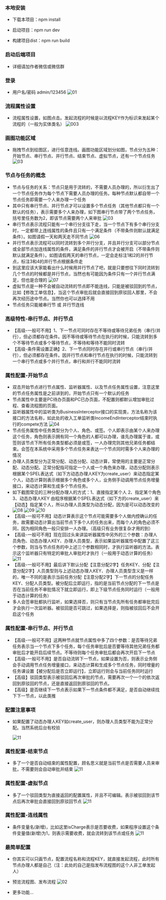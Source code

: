 ### 本地安装

* 下载本项目：npm install

* 启动项目：npm run dev

* 构建项目dist：npm run build

### 启动后端项目

- 详细请加作者微信或微信群

### 登录
- 用户名/密码 admin/123456
  ![01](/detail/001.png)

### 流程属性设置
- 流程属性设置，如图点击。发起流程的时候是以流程KEY作为标识来发起某个流程的（一般为实体类名）
  ![003](/chart/003.png)

### 画图功能区域
- 拖拽节点到绘图区，进行任意连线。画图功能区域划分如图，节点分为五种：开始节点、串行节点、并行节点、结束节点、虚拟节点，还有一个节点任务
  ![03](/chart/03.png)
### 节点与任务的概念
- 节点与任务的关系：节点只是用于流转的，不需要人员办理的，所以衍生出了一个节点任务作为每个节点下需要人员办理的任务。每种节点默认都自带一个节点任务即需要一个人来办理一个任务
- 其中只有串行节点、并行节点才可以设置多个节点任务（其他节点都只有一个默认的任务），表示需要多个人来办理，如下图串行节点带了两个节点任务，括号里任务数为2，即该节点需要两个人来审批
  ![03](/chart/03.png)
- 串行节点表示流程只能有一个串行分支往下走，当一个节点下有多个串行分支时，一定都带上连线属性的条件且只有一个满足条件（不带条件则默认就满足条件）。如图请假一天和两天走不同节点
  ![06](/chart/06.png)
- 并行节点表示流程可以同时流转到多个并行分支，并且并行分支可以部分节点或全部节点加连线属性的条件，满足条件的并行节点才会被开启（不带条件则默认就满足条件）。如图请假两天的串行节点，一定会走标注1和2的并行节点，标注3和4的并行节点根据条件走
- 到这里应该大家能看出什么时候用并行节点了吧，就是只要想往下同时流转到几个节点的时候都是并行节点，当然也有可能因为条件只有一个并行节点满足，但也是合理的
  ![07](/chart/07.png)
- 虚拟节点是一种不会被自动流转的节点即不能连线，只能是被驳回到的节点，比如【修改工单信息】，当这个节点审批后就会直接回到原驳回人那里，不会再次经历途中节点。当然你也可以选择不用
- 节点任务只能被串行节 或 并行节连线

### 高级特性-串行节点、并行节点
- 【高级-一般可不用】1、下一节点可同时存在不等待或等待兄弟任务（串行/并行），但必须都存在条件。因不等待或等待节点在执行的时候，只能流转到多个不等待节点或多个等待节点，不等待和等待不能同时流转
- 【高级-条件需设置正确】2、下一节点同时存在并行或串行节点（串行/并行），但必须都存在条件。因并行节点和串行节点在执行的时候，只能流转到一个串行节点或多个并行节点，串行和并行不能同时流转

### 属性配置-开始节点
- 双击开始节点进行节点属性、监听器属性、以及节点任务属性设置，注意这里的节点任务属性是之前讲到的，开始节点只有一个默认的任务
- 节点属性中主要是PC待办页面和PC已办页面，不配置则都默认增加审批过程、查看流程图的页面。
- 监听器属性中的监听类为BusinessInterceptor接口的实现类，方法名称为该接口的方法名称，如此处的收入工单监听类IncomeEndInterceptor结束时执行的compete方法
  ![04](/chart/04.png)
- 节点任务属性中任务类型分为个人、角色、或签。个人即表示由某个人来办理这个任务，角色则表示拥有同一个角色的人都可以办理，谁先办理属于谁，或签则该节点下所有任务类型都必须是或签，一人办理完则其他兄弟任务都结束。会签在本系统中采用多个节点任务来表达一个节点同时需多个人来办理的情况
- 办理人员类型分为正常分配、动态分配、动态计算，常使用的主要是正常分配、动态分配。正常分配指可指定一个人或一个角色来办理，动态分配则表示根据某个SPEL表达式（如下方动态办理人KEY为create_user）来动态指定某个人，动态计算则表示根据多个角色或多个人，业务侧手动调用节点任务增量接口，来动态计算和生成多个节点任务。
- 如下截图常见的三种分配办理人的方式：1、直接指定某个人 2、指定某个角色 3、动态办理人KEY 由程序根据某个SPEL表达式（如下方的create_user）来【动态】指定某个人，所以办理人员类型为动态分配，因为是可以动态改变的
  ![08](/chart/08.png)
  ![09](/chart/09.png)
  ![10](/chart/10.png)
- 【高级-一般可不用】动态计算表示这个节点可能需要多个人做内控确认的任务，故需要动态计算出当前节点下多个人的任务出来，而每个人的角色必须不同，因为相同角色一般只安排一人办理。（高级只有业务很复杂才用的到）
- 【高级-一般可不用】现在回过头来讲监听器属性中另外的三个参数：办理人员角色、动态办理人KEY、办理人员类型，表示如果监听器属性中配置了这三个参数，则当与节点任务的中上述三个参数相同时，才执行监听器的方法。表示这个监听器只有特定的审批人审批时才执行（一般用于动态计算的任务）
  ![11](/chart/11.png)
- 【高级-一般可不用】最后讲下默认分配【注意分配2字】任务KEY、分配【注意分配2字】人员类型则与上述动态办理人KEY、办理人员类型含义是一样的，唯一不同的是表示当前任务分配【注意分配2字】下一节点的分配任务KEY、分配人员类型。被分配后立即运行，指的是当前节点分配的下一节点是否在当前任务不审批情况下就立即运行，即上下级节点任务同时运行（一般用于动态计算的任务）
- 多人会签审批都执行监听，如果选择否，则只有当节点先所有任务都审批完后才会执行一次监听器。被驳回是否可跳过，如果选择是，则指被驳回后不会开启这个任务
### 属性配置-串行节点、并行节点
- 【高级-一般可不用】这两种节点就节点属性中多了四个参数：是否等待兄弟任务表示当一个节点下多个任务，每个任务审批后是否要等待其他兄弟任务都审批后才能开启后续节点。不等待则每个任务审批后都会再次开启下一节点
- 【高级-一般可不用】是否自动流转下一节点，如果设置为否，则表示业务侧会手动调用节点任务增量接口，来动态计算和生成多个节点任务，同时增量的任务课设置【被分配后是否立即运行】，立即运行则会与当前任务同时运行
- 【高级】驳回类型表示被驳回后再次审批的节点，需要再次一个一个的依次返回到原驳回的节点，还是直接返回到原驳回的节点。
- 【高级】是否继续下一节点表示如果下一节点条件都不满足，是否自动继续找下下一节点，以此类推
### 配置注意事项
- 如果配置了动态办理人KEY如create_user，则办理人员类型不能为正常分配。当然系统后台有校验

  ![11](/chart/12.png)
### 属性配置-结束节点
- 多了一个是否自动结束的属性配置，顾名思义就是当前节点是否需要人员来审批，不需要则会自动审批并结束
  ![11](/chart/13.png)
### 属性配置-虚拟节点
- 多了一个驳回类型为直接返回的配置属性，并且不可编辑。表示被驳回到该节点后再次审批会直接回到原驳回节点
  ![11](/chart/14.png)
### 属性配置-连线属性
- 条件变量名(新增)，比如这里isCharge表示是否要收费，如果程序设置这个条件变量值(新增)为1，则表示需要收费，就会流转到该节点或任务
  ![11](/chart/15.png)
### 最简单配置
- 你其实可以只画节点，配置流程名称和流程KEY，就直接发起流程，此时所有节点办理人都是自己（注：此处的自己是指发布流程图的这个人非工单发起人）

- 预览流程图、发布流程
  ![02](/detail/02.png)
- 更多功能...

